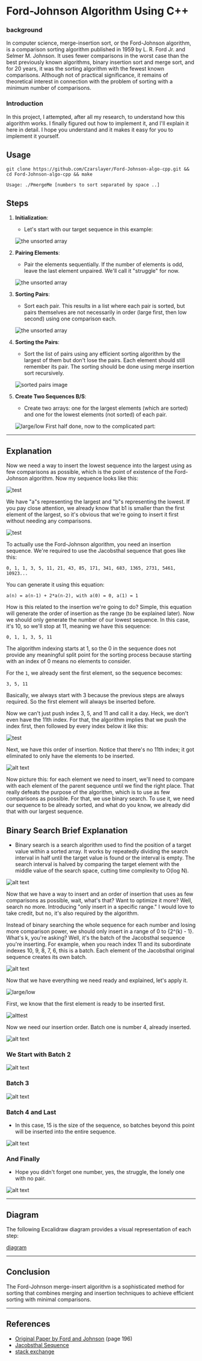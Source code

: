 # Ford-Johnson Algorithm Using C++

### background
In computer science, merge-insertion sort, or the Ford-Johnson algorithm, is a comparison sorting algorithm published in 1959 by L. R. Ford Jr. and Selmer M. Johnson. It uses fewer comparisons in the worst case than the best previously known algorithms, binary insertion sort and merge sort, and for 20 years, it was the sorting algorithm with the fewest known comparisons. Although not of practical significance, it remains of theoretical interest in connection with the problem of sorting with a minimum number of comparisons.

### Introduction
In this project, I attempted, after all my research, to understand how this algorithm works. I finally figured out how to implement it, and I'll explain it here in detail. I hope you understand and it makes it easy for you to implement it yourself.

## Usage
```
git clone https://github.com/Czarslayer/Ford-Johnson-algo-cpp.git && cd Ford-Johnson-algo-cpp && make
```
```
Usage: ./PmergeMe [numbers to sort separated by space ..]
```
## Steps

1. **Initialization**:
    - Let's start with our target sequence in this example:

    ![the unsorted array](/images/image1.png)

2. **Pairing Elements**:
    - Pair the elements sequentially. If the number of elements is odd, leave the last element unpaired. We'll call it "struggle" for now.

    ![the unsorted array](/images/Screenshot2024-06-15182102.png)

3. **Sorting Pairs**:
    - Sort each pair. This results in a list where each pair is sorted, but pairs themselves are not necessarily in order (large first, then low second) using one comparison each.

    ![the unsorted array](/images/image2.png)

4. **Sorting the Pairs**:
    - Sort the list of pairs using any efficient sorting algorithm by the largest of them but don't lose the pairs. Each element should still remember its pair. The sorting should be done using merge insertion sort recursively.

    ![sorted pairs image](images/image3.png)

5. **Create Two Sequences B/S**:
    - Create two arrays: one for the largest elements (which are sorted) and one for the lowest elements (not sorted) of each pair.

    ![large/low](images/image4.png)
    First half done, now to the complicated part:

---

## Explanation

Now we need a way to insert the lowest sequence into the largest using as few comparisons as possible, which is the point of existence of the Ford-Johnson algorithm. Now my sequence looks like this:

![test](images/image5.png)

We have "a"s representing the largest and "b"s representing the lowest. If you pay close attention, we already know that b1 is smaller than the first element of the largest, so it's obvious that we're going to insert it first without needing any comparisons.

![test](images/image6.png)

To actually use the Ford-Johnson algorithm, you need an insertion sequence. We're required to use the Jacobsthal sequence that goes like this:

```0, 1, 1, 3, 5, 11, 21, 43, 85, 171, 341, 683, 1365, 2731, 5461, 10923...```

You can generate it using this equation:

```a(n) = a(n-1) + 2*a(n-2), with a(0) = 0, a(1) = 1```

How is this related to the insertion we're going to do? Simple, this equation will generate the order of insertion as the range (to be explained later). Now we should only generate the number of our lowest sequence. In this case, it's 10, so we'll stop at 11, meaning we have this sequence:

```0, 1, 1, 3, 5, 11```

The algorithm indexing starts at 1, so the 0 in the sequence does not provide any meaningful split point for the sorting process because starting with an index of 0 means no elements to consider.

For the ```1```, we already sent the first element, so the sequence becomes:

```3, 5, 11```

Basically, we always start with 3 because the previous steps are always required. So the first element will always be inserted before.

Now we can't just push index 3, 5, and 11 and call it a day. Heck, we don't even have the 11th index. For that, the algorithm implies that we push the index first, then followed by every index below it like this:

![test](images/image7.png)

Next, we have this order of insertion. Notice that there's no 11th index; it got eliminated to only have the elements to be inserted.

![alt text](images/image-2.png)

Now picture this: for each element we need to insert, we'll need to compare with each element of the parent sequence until we find the right place. That really defeats the purpose of the algorithm, which is to use as few comparisons as possible. For that, we use binary search. To use it, we need our sequence to be already sorted, and what do you know, we already did that with our largest sequence.

## Binary Search Brief Explanation
- Binary search is a search algorithm used to find the position of a target value within a sorted array. It works by repeatedly dividing the search interval in half until the target value is found or the interval is empty. The search interval is halved by comparing the target element with the middle value of the search space, cutting time complexity to O(log N).

![alt text](</images/Screenshot 2024-06-15 191632.png>)

Now that we have a way to insert and an order of insertion that uses as few comparisons as possible, wait, what's that? Want to optimize it more? Well, search no more. Introducing "only insert in a specific range." I would love to take credit, but no, it's also required by the algorithm.

Instead of binary searching the whole sequence for each number and losing more comparison power, we should only insert in a range of 0 to {2^(k) - 1}. What's k, you're asking? Well, it's the batch of the Jacobsthal sequence you're inserting. For example, when you reach index 11 and its subordinate indexes 10, 9, 8, 7, 6, this is a batch. Each element of the Jacobsthal original sequence creates its own batch.

![alt text](images/image-3.png)

Now that we have everything we need ready and explained, let's apply it.

![large/low](images/image4.png)

First, we know that the first element is ready to be inserted first.

![alttest](images/image-4.png)

Now we need our insertion order. Batch one is number 4, already inserted.

![alt text](images/image-5.png)

### We Start with Batch 2
![alt text](images/image-6.png)

### Batch 3
![alt text](images/image-7.png)

### Batch 4 and Last
- In this case, 15 is the size of the sequence, so batches beyond this point will be inserted into the entire sequence.

![alt text](images/image-8.png)

### And Finally
- Hope you didn't forget one number, yes, the struggle, the lonely one with no pair.

![alt text](images/image-9.png)


---

## Diagram

The following Excalidraw diagram provides a visual representation of each step:

[diagram](https://excalidraw.com/#json=dO7JUVc6rv4RO6SN6TipL,ua1fCMikPWKbZzMNU2bKWA)

---

## Conclusion

The Ford-Johnson merge-insert algorithm is a sophisticated method for sorting that combines merging and insertion techniques to achieve efficient sorting with minimal comparisons.

---

## References

- [Original Paper by Ford and Johnson](https://seriouscomputerist.atariverse.com/media/pdf/book/Art%20of%20Computer%20Programming%20-%20Volume%203%20(Sorting%20&%20Searching).pdf) (page 196)
- [Jacobsthal Sequence](https://oeis.org/A001045)
- [stack exchange](https://codereview.stackexchange.com/questions/116367/ford-johnson-merge-insertion-sort)